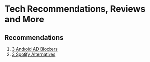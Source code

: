 # Tech Recommendations, Reviews and More

Recommendations
---

1. [3 Android AD Blockers](https://github.com/thebinarybot/thebinarybot-tech/blob/main/3-android-adblockers)
2. [3 Spotify Alternatives](https://github.com/thebinarybot/thebinarybot-tech/blob/main/3-spotify-alternatives)
